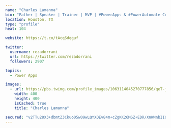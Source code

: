 ```yaml
---
name: "Charles Lamanna"
bio: "Father | Speaker | Trainer | MVP | #PowerApps & #PowerAutomate Community Super User | YouTuber Right-pointing triangle http://youtube.com/c/rezadorrani | Learn - Share - Clockwise rightwards and leftwards open circle arrows"
location: Houston, TX
type: "profile"
heat: 104

website: https://t.co/tAcqSdqguf

twitter:
  username: rezadorrani
  url: https://twitter.com/rezadorrani
  followers: 2907

topics:
  - Power Apps

images:
  - url: https://pbs.twimg.com/profile_images/1063114045270777856/qeT-jpWr_400x400.jpg
    width: 400
    height: 400
    isCached: true
    title: "Charles Lamanna"

secured: "v2TTu28X3+dbmtZ3Ckuo05w09wLQYXOEv84m+cZgKK26MSZ+EDR/XnWNnbII9BeeAqCqkbAniHkNYMD+fH+o7AP2Z9yY+4dZtO8xNASrf4dqMNpdw6FdJCa3xFITWj4t+C09Bmrr7IwTDkQSn+d9lrNbTo50gyEpm202bSrcEPKvO0jIB16TAjwMywgp3QA3Y+k4HHRs/IoDzkaJsctWTvuBGcMs0i9zZIm0Hb8dO+YY6V4gyV1c4pYeocXNOQU7FFnZdjA7P2RdO7OdmkCXAI5pHthqX/2UlJaFzEQowz59Xp7jjLw1CpJZciN6abkSgixi6RFDWIJk5kxKJYy61oDynOhJikvscBGbqpRL2z9QOWb7goI1ROGlK+2Ebwww/z1yV1PV05F1bRSINc9Re+CkgQQvo5P242yOM7gMbKk=;MU3nVr2qPY53ESjDQZJbDw=="
---
```


